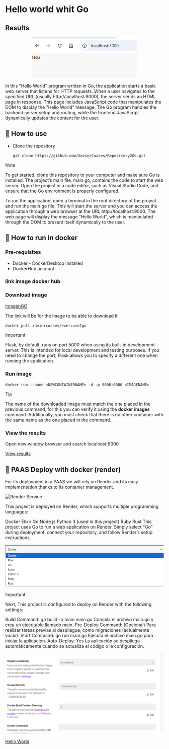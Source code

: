 # Hello world whit Go
## Results
<p align="center">
   <img src="./resultados/resultado1.png" alt="Hello from Go">
</p>

In this "Hello World" program written in Go, the application starts a basic web server that listens for HTTP requests. When a user navigates to the specified URL (usually http://localhost:9000), the server sends an HTML page in response. This page includes JavaScript code that manipulates the DOM to display the "Hello World" message. The Go program handles the backend server setup and routing, while the frontend JavaScript dynamically updates the content for the user.

## :open_book: How to use
* Clone the repository

    ```
    git clone https://github.com/XavierCuases/Repository2Go.git
    ```
> [!NOTE]
To get started, clone this repository to your computer and make sure Go is installed. The project’s main file, main.go, contains the code to start the web server. Open the project in a code editor, such as Visual Studio Code, and ensure that the Go environment is properly configured.

To run the application, open a terminal in the root directory of the project and run the main.go file. This will start the server and you can access the application through a web browser at the URL http://localhost:9000. The web page will display the message "Hello World", which is manipulated through the DOM to present itself dynamically to the user.


## :rocket: How to run in docker
### Pre-requisites
* Docker - DockerDesktop installed
* DockerHub account

### link image docker hub 


### Download image

[ImagenGO](https://hub.docker.com/r/xaviercuases/exercise2go "click for visit")

The link will be for the image to be able to download it
```
docker pull xaviercuases/exercise2go
```
> [!IMPORTANT]
> Flask, by default, runs on port 5000 when using its built-in development server. This is intended for local development and testing purposes. If you need to change the port, Flask allows you to specify a different one when running the application.
### Run image
```
docker run --name <NEWCONTAINERNAME> -d -p 9000:8080 <IMAGENAME>
```
> [!TIP]
> The name of the downloaded image must match the one placed in the previous command, for this you can verify it using the **docker images** command. Additionally, you must check that there is no other container with the same name as the one placed in the command.
### View the results
Open new window browser and search localhost:9000

[View results](#results)

## :light_rail: PAAS Deploy with docker (render)
For its deployment in a PAAS we will rely on Render and its easy implementation thanks to its container management. 

![Render Service](./resultados/render4.png "Service")

This project is deployed on Render, which supports multiple programming languages:

Docker
Elixir
Go
Node.js
Python 3 (used in this project)
Ruby
Rust
This project uses Go to run a web application on Render. Simply select "Go" during deployment, connect your repository, and follow Render’s setup instructions.

![Build Container](./resultados/render2.png "Build Configuration")

> [!IMPORTANT]
> Next, This project is configured to deploy on Render with the following settings:

Build Command: go build -o main main.go  Compila el archivo main.go y crea un ejecutable llamado main.
Pre-Deploy Command: (Opcional) Para realizar tareas previas al despliegue, como migraciones (actualmente vacío).
Start Command: go run main.go Ejecuta el archivo main.go para iniciar la aplicación.
Auto-Deploy: Yes La aplicación se despliega automáticamente cuando se actualiza el código o la configuración.


![Generate Domain](./resultados/render3.png "Domain")

[Hello World](https://repository2go.onrender.com "click for visit")
